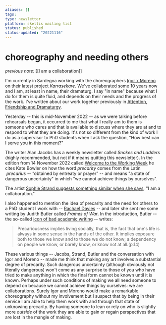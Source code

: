 ```yaml
---
aliases: []
tags: 
type: newsletter
platform: skellis mailing list
status: published
status-updated: "20221116"
---
```


# choreography and needing others

_previous note:_  [[I am a collaboration]]

I'm currently in Sardegna working with the choreographers [Igor x Moreno](https://igorandmoreno.com) on their latest project _Karrasekare_. We've collaborated some 10 years now and I am, at least in name, their dramaturg. I say "in name" because what I do for them is quite fluid, and depends on their needs and the progress of the work. I've written about our work together previously in [Attention, Friendship and Dramaturgy](https://www.skellis.net/attention-friendship-and-dramaturgy).  

Yesterday -- this is mid-November 2022 -- as we were talking before rehearsals began, it occurred to me that what I really am to them is someone who cares and that is available to discuss where they are at and to respond to what they are doing. It's not so different from the kind of work I do as a supervisor to PhD students when I ask the question, "How best can I serve you in this moment?"  

The writer Alan Jacobs has a weekly newsletter called _Snakes and Ladders_ (highly recommended, but not if it means quitting this newsletter). In the edition from 14 November 2022 called [Welcome to the Working Week](https://buttondown.email/ayjay/archive/welcome-to-the-working-week/) he cites Kate Bowler on how the word _precarity_ comes  from the Latin  _precarius_ -- “obtained by entreaty or prayer” -- and means "a state of dangerous uncertainty" in which "we cannot achieve things by ourselves". 

The artist [Sophie Strand suggests something similar when she says](https://dark-mountain.net/my-body-the-ancestor/), "I am a collaboration."

I also happened to mention the idea of precarity and the need for others to a PhD student I work with -- [Rachael Davies](https://pureportal.coventry.ac.uk/en/persons/rachael-davies-3) -- and later she sent me some writing by Judith Butler called _Frames of War_. In the introduction, Butler -- the so-called [icon of bad academic writing](http://www.matthiasbrinkmann.de/wordpress/2016/12/judith-butler-on-difficult-writing/) -- writes: 

> Precariousness implies living socially, that is, the fact that one's life is always in some sense in the hands of the other. It implies exposure both to those we know and to those we do not know; a dependency on people we know, or barely know, or know not at all.(p.14)

These various things -- Jacobs, Strand, Butler and the conversation with Igor and Moreno -- made me think that making any art involves a substantial degree of precarity. Such dangerous uncertainty (although obviously not literally dangerous) won't come as any surprise to those of you who have tried to make anything in which the final form cannot be known until it is known. Perhaps under such conditions of making we all need someone to depend on because we cannot achieve things by ourselves: we are collaborations. Surely Igor and Moreno would make a remarkable choreography without my involvement but I suspect that by being in their service I am able to help them work with and through that state of unknowing precarity. By having someone to lean or rely on who is slightly more _outside_ of the work they are able to gain or regain perspectives that are lost in the mangle of making. 